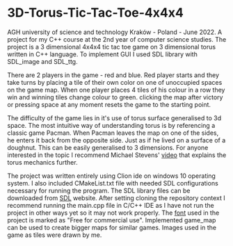 # 3D-Torus-Tic-Tac-Toe-4x4x4
AGH university of science and technology Kraków - Poland - June 2022.
A project for my C++ course at the 2nd year of computer science studies.
The project is a 3 dimensional 4x4x4 tic tac toe game on 3 dimensional torus written in C++ language.
To implement GUI I used SDL library with SDL_image and SDL_ttg.

There are 2 players in the game - red and blue.
Red player starts and they take turns by placing a tile of their own color on one of unoccupied spaces on the game map.
When one player places 4 tiles of his colour in a row they win and winning tiles change colour to green.
clicking the map after victory or pressing space at any moment resets the game to the starting point.

The difficulty of the game lies in it's use of torus surface generalised to 3d space.
The most intuitive way of understanding torus is by referencing a classic game Pacman.
When Pacman leaves the map on one of the sides, he enters it back from the opposite side. 
Just as if he lived on a surface of a doughnut.
This can be easily generalised to 3 dimensions.
For anyone interested in the topic I recommend Michael Stevens' [video](https://youtu.be/mbJVYN0w6rg) that explains the torus mechanics further.


The project was written entirely using Clion ide on windows 10 operating system.
I also included CMakeList.txt file with needed SDL configurations necessary for running the program.
The SDL library files can be downloaded from [SDL](https://www.libsdl.org/) website.
After setting cloning the repository context I recommend running the main.cpp file in C/C++ IDE as I have not run the project in other ways yet so it may not work properly. The [font](https://www.1001fonts.com/pixel-font.html) used in the project is marked as "Free for commercial use".
Implemented game_map can be used to create bigger maps for similar games.
Images used in the game as tiles were drawn by me.
